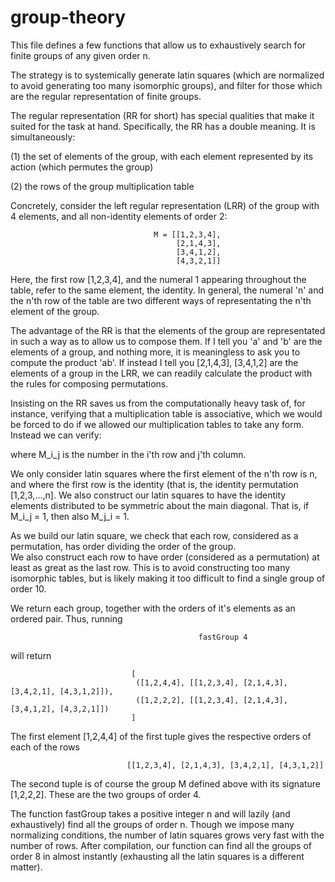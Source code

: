 # group-theory

This file defines a few functions that allow us to exhaustively search for finite groups of any given order n.

The strategy is to systemically generate latin squares (which are normalized to avoid generating too many isomorphic groups),
and filter for those which are the regular representation of finite groups. 

The regular representation (RR for short) has special qualities that make it suited for the task at hand. Specifically, the RR has a double meaning. It is simultaneously:

  (1) the set of elements of the group, with each element represented by its action (which permutes the group)
  
  (2) the rows of the group multiplication table
 
Concretely, consider the left regular representation (LRR) of the group with 4 elements, and all non-identity elements of 
order 2:

                                    M = [[1,2,3,4],
                                         [2,1,4,3],
                                         [3,4,1,2],
                                         [4,3,2,1]]
 
Here, the first row [1,2,3,4], and the numeral 1 appearing throughout the table, refer to the same element, the identity. 
In general, the numeral 'n' and the n'th row of the table are two different ways of representating the n'th element of 
the group. 

The advantage of the RR is that the elements of the group are representated in such a way as to allow us to compose them.
If I tell you 'a' and 'b' are the elements of a group, and nothing more, it is meaningless to ask you to compute the product
'ab'. If instead I tell you [2,1,4,3], [3,4,1,2] are the elements of a group in the LRR, we can readily calculate the product
with the rules for composing permutations. 

Insisting on the RR saves us from the computationally heavy task of, for instance, verifying that a multiplication table is
associative, which we would be forced to do if we allowed our multiplication tables to take any form. Instead we can verify:

                             

where M_i_j is the number in the i'th row and j'th column.

We only consider latin squares where the first element of the n'th row is n, and where the first row is the identity (that is,
the identity permutation [1,2,3,...,n]. We also construct our latin squares to have the identity elements distributed to be
symmetric about the main diagonal. That is, if M_i_j = 1, then also M_j_i = 1. 

As we build our latin square, we check that each row, considered as a permutation, has order dividing the order of the group.                                               
We also construct each row to have order (considered as a permutation) at least as great as the last row. This is to avoid
constructing too many isomorphic tables, but is likely making it too difficult to find a single group of order 10. 

We return each group, together with the orders of it's elements as an ordered pair. Thus, running 
                                  
                                              fastGroup 4
will return 
                                               
                               [
                                ([1,2,4,4], [[1,2,3,4], [2,1,4,3], [3,4,2,1], [4,3,1,2]]),
                                ([1,2,2,2], [[1,2,3,4], [2,1,4,3], [3,4,1,2], [4,3,2,1]])
                               ]
               
                                           
The first element [1,2,4,4] of the first tuple gives the respective orders of each of the rows 
                              
                              [[1,2,3,4], [2,1,4,3], [3,4,2,1], [4,3,1,2]]
                       
The second tuple is of course the group M defined above with its signature [1,2,2,2]. These are the two groups of order 4.

The function fastGroup takes a positive integer n and will lazily (and exhaustively) find all the groups of order n.
Though we impose many normalizing conditions, the number of latin squares grows very fast with the number of rows. After 
compilation, our function can find all the groups of order 8 in almost instantly (exhausting all the latin squares is a
different matter). 
